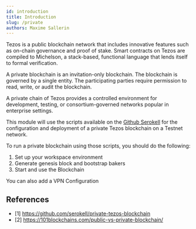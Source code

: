 ```yaml
---
id: introduction
title: Introduction
slug: /private
authors: Maxime Sallerin
---
```


Tezos is a public blockchain network that includes innovative features such as on-chain governance and proof of stake. Smart contracts on Tezos are compiled to Michelson, a stack-based, functional language that lends itself to formal verification.

A private blockchain is an invitation-only blockchain. The blockchain is governed by a single entity. The participating parties require permission to read, write, or audit the blockchain.

A private chain of Tezos provides a controlled environment for development, testing, or consortium-governed networks popular in enterprise settings.

This module will use the scripts available on the [Github Serokell](https://github.com/serokell/private-tezos-blockchain) for the configuration and deployment of a private Tezos blockchain on a Testnet network.

To run a private blockchain using those scripts, you should do the following:

1. Set up your workspace environment
2. Generate genesis block and bootstrap bakers
3. Start and use the Blockchain

You can also add a VPN Configuration

## References

- [1] https://github.com/serokell/private-tezos-blockchain
- [2] https://101blockchains.com/public-vs-private-blockchain/

